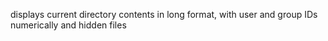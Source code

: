 displays current directory contents in long format, with user and group IDs numerically and hidden files

